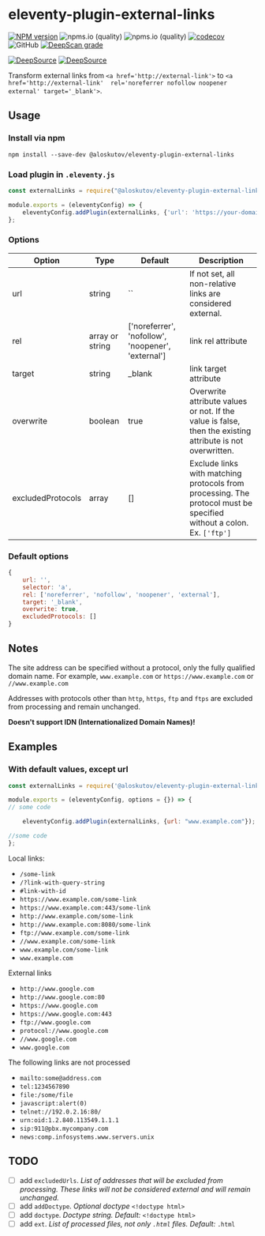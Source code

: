 # eleventy-plugin-external-links

[![NPM version](https://img.shields.io/npm/v/@aloskutov/eleventy-plugin-external-links.svg?style=flat)](https://www.npmjs.com/package/@aloskutov/eleventy-plugin-external-links)
![npms.io (quality)](https://img.shields.io/npms-io/maintenance-score/@aloskutov/eleventy-plugin-external-links)
![npms.io (quality)](https://img.shields.io/npms-io/quality-score/@aloskutov/eleventy-plugin-external-links)
[![codecov](https://codecov.io/gh/aloskutov/eleventy-plugin-external-links/branch/main/graph/badge.svg?token=TVZ408V72G)](https://codecov.io/gh/aloskutov/eleventy-plugin-external-links)
![GitHub](https://img.shields.io/github/license/aloskutov/eleventy-plugin-external-links)
[![DeepScan grade](https://deepscan.io/api/teams/16410/projects/19674/branches/514387/badge/grade.svg)](https://deepscan.io/dashboard#view=project&tid=16410&pid=19674&bid=514387)

[![DeepSource](https://deepsource.io/gh/aloskutov/eleventy-plugin-external-links.svg/?label=active+issues&show_trend=true&token=9-CKuKOMvMKrFroeDQ7YK2el)](https://deepsource.io/gh/aloskutov/eleventy-plugin-external-links/?ref=repository-badge)
[![DeepSource](https://deepsource.io/gh/aloskutov/eleventy-plugin-external-links.svg/?label=resolved+issues&show_trend=true&token=9-CKuKOMvMKrFroeDQ7YK2el)](https://deepsource.io/gh/aloskutov/eleventy-plugin-external-links/?ref=repository-badge)

Transform external links from `<a href='http://external-link'>` to `<a href='http://external-link'  rel='noreferrer nofollow noopener external' target='_blank'>`.

## Usage

### Install via npm

```shell
npm install --save-dev @aloskutov/eleventy-plugin-external-links
```

### Load plugin in `.eleventy.js`

```javascript
const externalLinks = require("@aloskutov/eleventy-plugin-external-links");

module.exports = (eleventyConfig) => {
    eleventyConfig.addPlugin(externalLinks, {'url': 'https://your-domain'});
};
```

### Options

| Option | Type | Default | Description |
|--------|------|---------|-------------|
| url | string | `` | If not set, all non-relative links are considered external.|
| rel | array or string | ['noreferrer', 'nofollow', 'noopener', 'external'] | link rel attribute |
| target | string | _blank | link target attribute |
| overwrite | boolean | true | Overwrite attribute values or not. If the value is false, then the existing attribute is not overwritten. |
| excludedProtocols | array | [] | Exclude links with matching protocols from processing. The protocol must be specified without a colon. Ex. `['ftp']`|

### Default options

```javascript
{
    url: '',
    selector: 'a',
    rel: ['noreferrer', 'nofollow', 'noopener', 'external'],
    target: '_blank',
    overwrite: true,
    excludedProtocols: []
}
```

## Notes

The site address can be specified without a protocol, only the fully qualified domain name. For example, `www.example.com` or `https://www.example.com` or `//www.example.com`

Addresses with protocols other than `http`, `https`, `ftp` and `ftps` are excluded from processing and remain unchanged.

**Doesn't support IDN (Internationalized Domain Names)!**

## Examples

### With default values, except url

```javascript
const externalLinks = require('@aloskutov/eleventy-plugin-external-links');

module.exports = (eleventyConfig, options = {}) => {
// some code

    eleventyConfig.addPlugin(externalLinks, {url: "www.example.com"});

//some code
};
```

Local links:

* `/some-link`
* `/?link-with-query-string`
* `#link-with-id`
* `https://www.example.com/some-link`
* `https://www.example.com:443/some-link`
* `http://www.example.com/some-link`
* `http://www.example.com:8080/some-link`
* `ftp://www.example.com/some-link`
* `//www.example.com/some-link`
* `www.example.com/some-link`
* `www.example.com`

External links

* `http://www.google.com`
* `http://www.google.com:80`
* `https://www.google.com`
* `https://www.google.com:443`
* `ftp://www.google.com`
* `protocol://www.google.com`
* `//www.google.com`
* `www.google.com`

The following links are not processed

* `mailto:some@address.com`
* `tel:1234567890`
* `file:/some/file`
* `javascript:alert(0)`
* `telnet://192.0.2.16:80/`
* `urn:oid:1.2.840.113549.1.1.1`
* `sip:911@pbx.mycompany.com`
* `news:comp.infosystems.www.servers.unix`

## TODO

* [ ] add `excludedUrls`. _List of addresses that will be excluded from processing. These links will not be considered external and will remain unchanged._
* [ ] add `addDoctype`. _Optional doctype_ `<!doctype html>`
* [ ] add `doctype`. _Doctype string. Default:_ `<!doctype html>`
* [ ] add `ext`. _List of processed files, not only `.html` files. Default:_ `.html`
